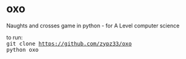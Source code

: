 # oxo
Naughts and crosses game in python - for A Level computer science

to run:<br/>
    <tt>git clone https://github.com/zypz33/oxo<br/>
    python oxo</tt>
